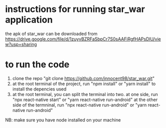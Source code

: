 # instructions for running star_war application
the apk of star_war can be downloaded from https://drive.google.com/file/d/1zuyvBZRFaSbpCr7S0sAAFiRgfHAPsDlU/view?usp=sharing

# to run the code
1. clone the repo "git clone https://github.com/innocent98/star_war.git"
2. at the root terminal of the project, run "npm install" or "yarn install" to install the depencies used
3. at the root terminal, you can split the terminal into two. at one side, run "npx react-native start" or "yarn react-native run-android"
   at the other side of the termninal, run "npx react-native run-android" or "yarn react-native run-android"
   
NB: make sure you have node installed on your machine
